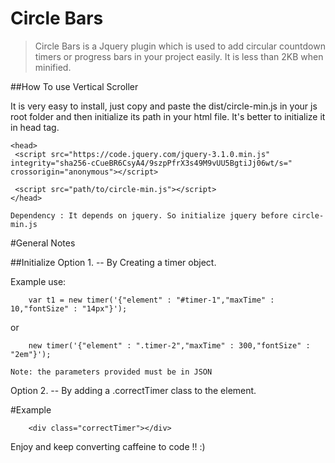 # Circle Bars

>Circle Bars is a Jquery plugin which is used to add circular countdown timers or progress bars in your project easily.
It is less than 2KB when minified.


##How To use Vertical Scroller

It is very easy to install, just copy and paste the dist/circle-min.js in your js root folder and then initialize its path
in your html file. It's better to initialize it in head tag.
```
<head>
 <script src="https://code.jquery.com/jquery-3.1.0.min.js" integrity="sha256-cCueBR6CsyA4/9szpPfrX3s49M9vUU5BgtiJj06wt/s=" crossorigin="anonymous"></script>

 <script src="path/to/circle-min.js"></script>
</head>
```
    Dependency : It depends on jquery. So initialize jquery before circle-min.js

#General Notes

##Initialize
Option 1. -- By Creating a timer object.

Example use:
```
    var t1 = new timer('{"element" : "#timer-1","maxTime" : 10,"fontSize" : "14px"}');

```
or
```
    new timer('{"element" : ".timer-2","maxTime" : 300,"fontSize" : "2em"}');

```
    Note: the parameters provided must be in JSON

Option 2. -- By adding a .correctTimer class to the element.

#Example
```
    <div class="correctTimer"></div>
```

Enjoy and keep converting caffeine to code !!
:)


